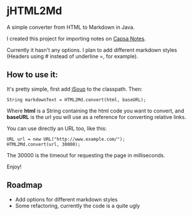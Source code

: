jHTML2Md
========

A simple converter from HTML to Markdown in Java.

I created this project for importing notes on [Capsa Notes](https://play.google.com/store/apps/details?id=com.runawaybits.capsaandroid.full).

Currently it hasn't any options. I plan to add different markdown styles (Headers using # instead of underline =, for example).

How to use it:
--------------

It's pretty simple, first add [jSoup](http://jsoup.org/) to the classpath. Then:

    String markdownText = HTML2Md.convert(html, baseURL);

Where **html** is a String containing the html code you want to convert, and **baseURL** is the url you will use as a reference for converting relative links.

You can use directly an URL too, like this:

    URL url = new URL("http://www.example.com/");
    HTML2Md.convert(url, 30000);
    
The 30000 is the timeout for requesting the page in milliseconds.

Enjoy!

Roadmap
-------

* Add options for different markdown styles
* Some refactoring, currently the code is a quite ugly

